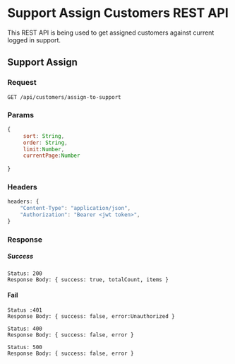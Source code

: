 # Support Assign Customers REST API

This REST API is being used to get assigned customers against current logged in support.

## Support Assign

### Request

`GET /api/customers/assign-to-support`

### Params
```js
{
     sort: String,
     order: String,
     limit:Number,
     currentPage:Number
    
}
```

### Headers 
```js
headers: {
    "Content-Type": "application/json",
    "Authorization": "Bearer <jwt token>",
}
```

### Response

##### Success
    Status: 200
    Response Body: { success: true, totalCount, items }

#### Fail
    Status :401
    Response Body: { success: false, error:Unauthorized }

    Status: 400
    Response Body: { success: false, error }

    Status: 500
    Response Body: { success: false, error }

